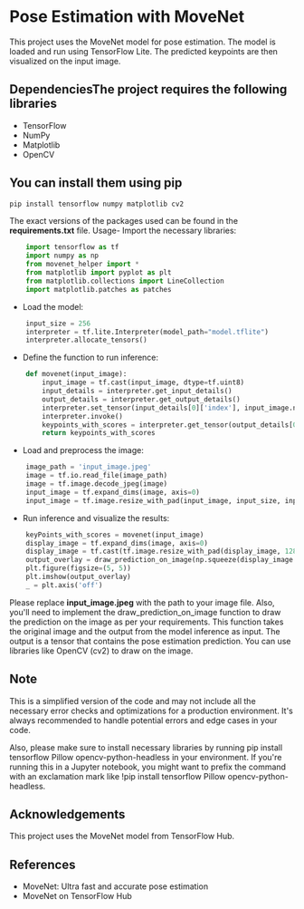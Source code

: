 
# Pose Estimation with MoveNet

This project uses the MoveNet model for pose estimation. The model is loaded and run using TensorFlow Lite. The predicted keypoints are then visualized on the input image.

## DependenciesThe project requires the following libraries

- TensorFlow
- NumPy
- Matplotlib
- OpenCV

## You can install them using pip

```bash
pip install tensorflow numpy matplotlib cv2
```

The exact versions of the packages used can be found in the **requirements.txt** file.
Usage- Import the necessary libraries:

```python
    import tensorflow as tf
    import numpy as np
    from movenet_helper import *
    from matplotlib import pyplot as plt
    from matplotlib.collections import LineCollection
    import matplotlib.patches as patches
```

- Load the model:

```python
    input_size = 256
    interpreter = tf.lite.Interpreter(model_path="model.tflite")
    interpreter.allocate_tensors()
```

- Define the function to run inference:

```python
    def movenet(input_image):
        input_image = tf.cast(input_image, dtype=tf.uint8)
        input_details = interpreter.get_input_details()
        output_details = interpreter.get_output_details()
        interpreter.set_tensor(input_details[0]['index'], input_image.numpy())
        interpreter.invoke()
        keypoints_with_scores = interpreter.get_tensor(output_details[0]['index'])
        return keypoints_with_scores
```

- Load and preprocess the image:

```python
    image_path = 'input_image.jpeg'
    image = tf.io.read_file(image_path)
    image = tf.image.decode_jpeg(image)
    input_image = tf.expand_dims(image, axis=0)
    input_image = tf.image.resize_with_pad(input_image, input_size, input_size)
```

- Run inference and visualize the results:

```python
    keyPoints_with_scores = movenet(input_image)
    display_image = tf.expand_dims(image, axis=0)
    display_image = tf.cast(tf.image.resize_with_pad(display_image, 1280, 1280), dtype=tf.int32)
    output_overlay = draw_prediction_on_image(np.squeeze(display_image.numpy(), axis=0), keyPoints_with_scores)
    plt.figure(figsize=(5, 5))
    plt.imshow(output_overlay)
    _ = plt.axis('off')
```

Please replace **input_image.jpeg** with the path to your image file. Also, you'll need to implement the draw_prediction_on_image function to draw the prediction on the image as per your requirements. This function takes the original image and the output from the model inference as input. The output is a tensor that contains the pose estimation prediction. You can use libraries like OpenCV (cv2) to draw on the image.

## Note

This is a simplified version of the code and may not include all the necessary error checks and optimizations for a production environment. It's always recommended to handle potential errors and edge cases in your code.

Also, please make sure to install necessary libraries by running pip install tensorflow Pillow opencv-python-headless in your environment. If you're running this in a Jupyter notebook, you might want to prefix the command with an exclamation mark like !pip install tensorflow Pillow opencv-python-headless.

## Acknowledgements

This project uses the MoveNet model from TensorFlow Hub.

## References

- MoveNet: Ultra fast and accurate pose estimation
- MoveNet on TensorFlow Hub
